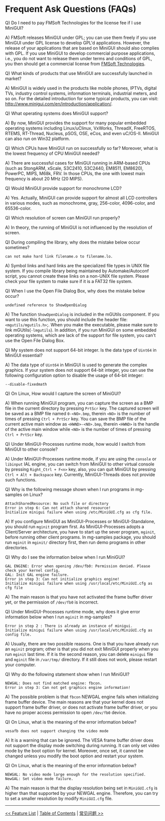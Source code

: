 # Frequent Ask Questions (FAQs)

Q) Do I need to pay FMSoft Technologies for the license fee if I use MiniGUI?

A) FMSoft releases MiniGUI under GPL; you can use them freely if
you use MiniGUI under GPL license to develop GPL'd applications.
However, the release of your applications that are based on MiniGUI
should also complies with GPL. If you use MiniGUI to develop
commercial purpose applications, i.e., you do not want to release them
under terms and conditions of GPL, you then should get a commercial
license from [FMSoft Technologies].

Q) What kinds of products that use MiniGUI are successfully launched in
market?

A) MiniGUI is widely used in the products like mobile phones, IPTVs,
digital TVs, industry control systems, information terminals, industrial
meters, and so on. For the detailed introduction for some typical
products, you can visit:
<http://www.minigui.com/en/introduction/application/>.

Q) What operating systems does MiniGUI support?

A) By now, MiniGUI provides the support for many popular embedded
operating systems including Linux/uClinux, VxWorks, ThreadX, FreeRTOS,
RTEMS, RT-Thread, Nucleus, pSOS, OSE, eCos, and even uC/OS-II.
MiniGUI can also run on Win32 platform.

Q) Which CPUs have MiniGUI run on successfully so far? Moreover, what
is the lowest frequency of CPU MiniGUI needed?

A) There are successful cases for MiniGUI running in ARM-based CPUs
(such as StongARM, xScale, S3C2410, S3C2440, EM8511, EM8620), PowerPC,
MIPS, M68k, FRV. In those CPUs, the one with lowest main frequency is
about 20 MHz (20 MIPS).

Q) Would MiniGUI provide support for monochrome LCD?

A) Yes. Actually, MiniGUI can provide support for almost all LCD
controllers in various modes, such as monochrome, gray, 256-color,
4096-color, and 65536-color.

Q) Which resolution of screen can MiniGUI run properly?

A) In theory, the running of MiniGUI is not influenced by the
resolution of screen.

Q) During compiling the library, why does the mistake below occur
sometimes?

    can not make hard link filename.o to filename.lo.

A) Symbol links and hard links are the specialized file types in UNIX
file system. If you compile library being maintained by
Automake/Autoconf script, you cannot create these links on a non-UNIX
file system. Please check your file system to make sure if it is a
FAT32 file system.

Q) When I use the Open File Dialog Box, why does the mistake below
occur?

    undefined reference to ShowOpenDialog

A) The function `ShowOpenDialog` is included in the mGUtils component.
If you want to use this function, you should include the header file:
`<mgutils/mgutils.h>`;. When you make the executable, please make
sure to link mGUtils(`-lmgutils`). In addition, if you run MiniGUI on
some embedded operating systems, which are lack of the support for file
system, you can't use the Open File Dialog Box.

Q) My system does not support 64-bit integer. Is the data type of
`Uint64` in MiniGUI essential?

A) The data type of `Uint64` in MiniGUI is used to generate the complex
graphics. If your system does not support 64-bit integer, you can use
the following configuration option to disable the usage of 64-bit
integer:

    --disable-fixedmath

Q) On Linux, How would I capture the screen of MiniGUI?

A) When running MiniGUI program, you can capture the screen as a BMP
file in the current directory by pressing `PrtScr` key. The
captured screen will be saved as a BMP file named `0-<NO>.bmp`,
therein `<NO>` is the number of times of pressing `Ctrl + PrtScr` key.
You can save the BMP file of the current active main window as `<HWND>-<NO>.bmp`,
therein `<HWND>` is the handle of the active main window while
`<NO>` is the number of times of pressing `Ctrl + PrtScr` key.

Q) Under MiniGUI-Processes runtime mode, how would I switch from
MiniGUI to other console?

A) Under MiniGUI-Processes runtime mode, if you are using the
`console` or `libinput` IAL engine, you can switch from MiniGUI to
other virtual console by pressing `Right_Ctrl + F<n>` key, also,
you can quit MiniGUI by pressing `Ctrl + Alt + Backspace` key.
Currently, MiniGUI-Threads does not provide such functions.

Q) Why is the following message shown when I run programs in
mg-samples on Linux?

    AttachSharedResource: No such file or directory
    Error in step 6: Can not attach shared resource!
    Initialize minigui failure when using /etc/MiniGUI.cfg as cfg file.

A) If you configure MiniGUI as MiniGUI-Processes or
MiniGUI-Standalone, you should run `mginit` program first. As
MiniGUI-Processes adopts a Client/Server architecture, you
have to start up the sever program, `mginit`, before running other client
programs. In mg-samples package, you should run `mginit` in
`mginit/` directory first, then run demo programs in other
directories.

Q) Why do I see the information below when I run MiniGUI?

    GAL ENGINE: Error when opening /dev/fb0: Permission denied. Please check your kernel config.
    GAL: Init GAL engine failure.
    Error in step 3: Can not initialize graphics engine!
    Initialize minigui failure when using /usr/local/etc/MiniGUI.cfg as cfg file

A) The main reason is that you have not activated the frame buffer
driver yet, or the permission of `/dev/fb0` is incorrect.

Q) Under MiniGUI-Processes runtime mode, why does it give error
information below when I run `mginit` in mg-samples?

    Error in step 2 : There is already an instance of minigui.
    Initialize minigui failure when using /usr/local/etc/MiniGUI.cfg as config file.

A) Usually, there are two possible reasons. One is that you have
already run an `mginit` program; other is that you did not exit
MiniGUI properly when you run `mginit` last time. If it is the second
reason, you can delete `minigui` file and `mginit` file in
`/var/tmp/` directory. If it still does not work, please restart your
computer.

Q) Why do the following statement show when I run MiniGUI?

    NEWGAL: Does not find matched engine: fbcon.
    Error in step 3: Can not get graphics engine information!

A) The possible problem is that `fbcon` NEWGAL engine
fails when initializing frame buffer device. The main reasons are that
your kernel does not support frame buffer driver, or does not activate
frame buffer driver, or you have no proper access permission to open
`/dev/fb0` device.

Q) On Linux, what is the meaning of the error information below?

    vesafb does not support changing the video mode

A) It is a warning that can be ignored. The VESA frame buffer driver
does not support the display mode switching
during running. It can only set video mode by the boot option for
kernel. Moreover, once set, it cannot be changed unless you modify the
boot option and restart your system.

Q) On Linux, what is the meaning of the error information below?

    NEWGAL: No video mode large enough for the resolution specified.
    NewGAL: Set video mode failure.

A) The main reason is that the display resolution being set in
`MiniGUI.cfg` is higher than that supported by your NEWGAL engine.
Therefore, you can try to set a smaller resolution by modify
`MiniGUI.cfg` file.

----

[&lt;&lt; Feature List](MiniGUIUserManualFeatureList.md) |
[Table of Contents](README.md) |
[常见问题 &gt;&gt;](MiniGUIUserManualFAQsZH.md)

[Quick Start]: /user-manual/MiniGUIUserManualQuickStart.md
[Building MiniGUI]: /user-manual/MiniGUIUserManualBuildingMiniGUI.md
[Compile-time Configuration]: /user-manual/MiniGUIUserManualCompiletimeConfiguration.md
[Runtime Configuration]: /user-manual/MiniGUIUserManualRuntimeConfiguration.md
[Tools]: /user-manual/MiniGUIUserManualTools.md
[Feature List]: /user-manual/MiniGUIUserManualFeatureList.md
[FAQs]: /user-manual/MiniGUIUserManualFAQsEN.md
[常见问题]: /user-manual/MiniGUIUserManualFAQsZH.md

[Release Notes for MiniGUI 3.2]: /supplementary-docs/Release-Notes-for-MiniGUI-3.2.md
[Release Notes for MiniGUI 4.0]: /supplementary-docs/Release-Notes-for-MiniGUI-4.0.md
[Showing Text in Complex or Mixed Scripts]: /supplementary-docs/Showing-Text-in-Complex-or-Mixed-Scripts.md
[Supporting and Using Extra Input Messages]: /supplementary-docs/Supporting-and-Using-Extra-Input-Messages.md
[Using CommLCD NEWGAL Engine and Comm IAL Engine]: /supplementary-docs/Using-CommLCD-NEWGAL-Engine-and-Comm-IAL-Engine.md
[Using Enhanced Font Interfaces]: /supplementary-docs/Using-Enhanced-Font-Interfaces.md
[Using Images and Fonts on System without File System]: /supplementary-docs/Using-Images-and-Fonts-on-System-without-File-System.md
[Using SyncUpdateDC to Reduce Screen Flicker]: /supplementary-docs/Using-SyncUpdateDC-to-Reduce-Screen-Flicker.md
[Writing DRI Engine Driver for Your GPU]: /supplementary-docs/Writing-DRI-Engine-Driver-for-Your-GPU.md
[Writing MiniGUI Apps for 64-bit Platforms]: /supplementary-docs/Writing-MiniGUI-Apps-for-64-bit-Platforms.md

[MiniGUI User Manual]: /user-manual/README.md
[MiniGUI Programming Guide]: /programming-guide/README.md
[MiniGUI Porting Guide]: /porting-guide/README.md
[MiniGUI API Reference Manuals]: /api-reference/README.md

[MiniGUI Official Website]: http://www.minigui.com
[Beijing FMSoft Technologies Co., Ltd.]: https://www.fmsoft.cn
[FMSoft Technologies]: https://www.fmsoft.cn
[HarfBuzz]: https://www.freedesktop.org/wiki/Software/HarfBuzz/

